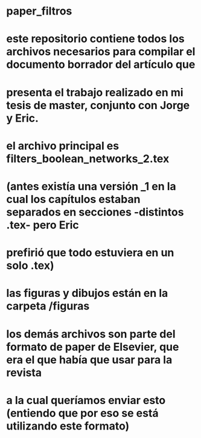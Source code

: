 # paper_filtros

# este repositorio contiene todos los archivos necesarios para compilar el documento borrador del artículo que
# presenta el trabajo realizado en mi tesis de master, conjunto con Jorge y Eric.

# el archivo principal es filters_boolean_networks_2.tex
# (antes existía una versión _1 en la cual los capítulos estaban separados en secciones -distintos .tex- pero Eric
# prefirió que todo estuviera en un solo .tex)
# las figuras y dibujos están en la carpeta /figuras
# los demás archivos son parte del formato de paper de Elsevier, que era el que había que usar para la revista
# a la cual queríamos enviar esto (entiendo que por eso se está utilizando este formato)

